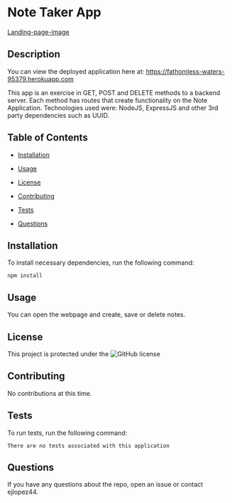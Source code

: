 
# Note Taker App

[Landing-page-image](https://github.com/ejlopez44/noteTakerApp/blob/master/assets/main.png?raw=true)

## Description

You can view the deployed application here at: https://fathomless-waters-95379.herokuapp.com

This app is an exercise in GET, POST and DELETE methods to a backend server. Each method has routes that create functionality on the Note Application. Technologies used were: NodeJS, ExpressJS and other 3rd party dependencies such as UUID.

## Table of Contents

* [Installation](#installation)

* [Usage](#usage)

* [License](#license)

* [Contributing](#contributing)

* [Tests](#tests)

* [Questions](#questions)

## Installation

To install necessary dependencies, run the following command:
```
npm install
```

## Usage

You can open the webpage and create, save or delete notes.

## License

This project is protected under the ![GitHub license](https://img.shields.io/badge/License-MIT-blue.svg)

## Contributing

No contributions at this time.

## Tests

To run tests, run the following command:
```
There are no tests associated with this application
```

## Questions

If you have any questions about the repo, open an issue or contact ejlopez44.


